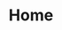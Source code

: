 ---
title: "Home"
content_blocks:
  - _bookshop_name: "big-hero"
    preheading: "Prepare for new future"
    heading: "We are an investment Company based in Africa"
    background_image: "/images/bg/home_mirrored.jpeg"
    link:
      text: "Get started"
      url: "/"
  - _bookshop_name: "about"
    preheading: "What we are"
    heading: "We are dynamic team of creative people"
    subheading: "We provide consulting service in the following areas"
    content: 
      - text: "Strategy development and executing using in the Institute way from Balanced Scorecard Institute"
      - text: "Projects risk evaluation using the best world class tools in risk evaluation, Monte Carlos simulation, simulations to advise our clients to run their project on time and on budget."
      - text: "Use Statistical tools business analytics, precision tree, NeuralTool, Evolver and TopRank and tools supported by artificial intelligence to advise our clients to know what matters in decision making."
      - text: "We profit the best financial modelling tools and support to our clients in developing green and brown projects."
    background_image: "/images/about/home-1.jpeg"
    link:
      text: "Get to know us"
      url: "/about"
  - _bookshop_name: "services"
    preheading: "Our Solutions"
    heading: "We provide a wide range of solutions"
    sections:
      - title: Balanced Scorecard
        image: ../images/solutions/balanced-scorecard.jpeg
        content: "Strategy + Alignment + Execution  Practical Strategy Development and Goal Setting - Communicating What Matters"
      - title: Financial Modelling
        image: ../images/solutions/financial-modelling.jpeg
        content: "We specialise in developing solution that include the best financial models that our clients need to navigate in the challenges economic environment"
      - title: Risk Management
        image: ../images/solutions/risk-management.jpg
        content: "Monte Carlo Simulation and other tools"
      - title: Analytics for decision
        image: ../images/solutions/analytics.jpeg
        content: "We use powerful statistical tools such as StatTools and XLStat to provide qualitative and quantitative analysis to our clients"
      - title: Software Solutions
        image: ../images/solutions/software-solutions.jpg
        content: "Coming Soon..."
  - _bookshop_name: "cta_mini"
    background_image: "/images/bg/home-3.jpg"
    preheading: "We provide a wide range of services"
    heading: >-
          Have any project in mind?

          
          Contact us for immidiate support
    button:
      text: Contact
      url: /contact/
---